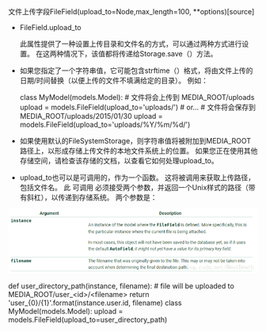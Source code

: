 文件上传字段FileField(upload_to=Node,max_length=100, \*\*options)[source]

-   FileField.upload_to

    此属性提供了一种设置上传目录和文件名的方式，可以通过两种方式进行设置。
    在这两种情况下，该值都将传递给Storage.save（）方法。

-   如果您指定了一个字符串值，它可能包含strftime（）格式，将由文件上传的日期/时间替换（以便上传的文件不填满给定的目录）。
    例如：

    class MyModel(models.Model): \# 文件将会上传到 MEDIA_ROOT/uploads upload =
    models.FileField(upload_to='uploads/') \# or... \# 文件将会保存到
    MEDIA_ROOT/uploads/2015/01/30 upload =
    models.FileField(upload_to='uploads/%Y/%m/%d/')

-   如果使用默认的FileSystemStorage，则字符串值将被附加到MEDIA_ROOT路径上，以形成存储上传文件的本地文件系统上的位置。
    如果您正在使用其他存储空间，请检查该存储的文档，以查看它如何处理upload_to。

-   upload_to也可以是可调用的，作为一个函数。
    这将被调用来获取上传路径，包括文件名。 此 可调用
    必须接受两个参数，并返回一个Unix样式的路径（带有斜杠），以传递到存储系统。
    两个参数是：

![clipboard.png](media/94ceeea49b0fbeef8256fd6c4c3e2e32.png)

def user_directory\_path(instance, filename): \# file will be uploaded to
MEDIA_ROOT/user_\<id\>/\<filename\> return
'user_{0}/{1}'.format(instance.user.id, filename) class MyModel(models.Model):
upload = models.FileField(upload_to=user_directory_path)
